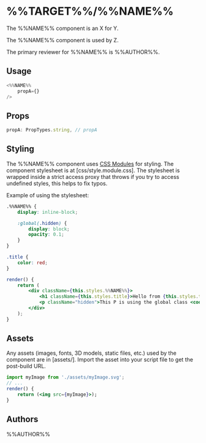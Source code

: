 # %%TARGET%%/%%NAME%%

The %%NAME%% component is an X for Y.

The %%NAME%% component is used by Z.

The primary reviewer for %%NAME%% is %%AUTHOR%%.

## Usage

```jsx
<%%NAME%%
    propA={}
/>
```

## Props

```js
propA: PropTypes.string, // propA
```

## Styling

The %%NAME%% component uses [CSS Modules](https://github.com/css-modules/css-modules) for styling. The component stylesheet is at [css/style.module.css]. The stylesheet is wrapped inside a strict access proxy that throws if you try to access undefined styles, this helps to fix typos.

Example of using the stylesheet:

```css
.%%NAME%% {
    display: inline-block;

    :global(.hidden) {
        display: block;
        opacity: 0.1;
    }
}

.title {
    color: red;
}

```

```jsx
render() {
    return (
        <div className={this.styles.%%NAME%%}>
            <h1 className={this.styles.title}>Hello from {this.styles.title}!</h1>
            <p className="hidden">This P is using the global class <code>.hidden</code></p>
        </div>
    );
}
```

## Assets

Any assets (images, fonts, 3D models, static files, etc.) used by the component are in [assets/]. Import the asset into your script file to get the post-build URL.

```jsx
import myImage from './assets/myImage.svg';
// ...
render() {
    return (<img src={myImage}>);
}
```

## Authors

%%AUTHOR%%

